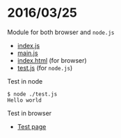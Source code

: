 # 2016/03/25

Module for both browser and `node.js`

- [index.js](index.js)
- [main.js](main.js)
- [index.html](index.html) (for browser)
- [test.js](test.js) (for `node.js`)

Test in node

```shell
$ node ./test.js 
Hello world
```
Test in browser

- [Test page](https://bigdata-mindstorms.github.io/node-playground/ontouchstart/2016/03/25/hello/index.html)

